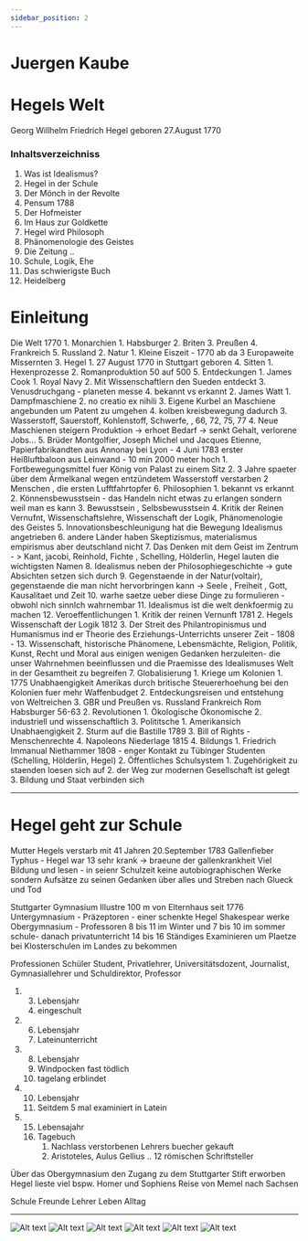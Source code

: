 ```yaml
---
sidebar_position: 2
---
```

# Juergen Kaube

# Hegels Welt
Georg Willhelm Friedrich Hegel geboren 27.August 1770

### Inhaltsverzeichniss
1. Was ist Idealismus?
2. Hegel in der Schule 
3. Der Mönch in der Revolte
4. Pensum 1788
5. Der Hofmeister
6. Im Haus zur Goldkette
7. Hegel wird Philosoph
8. Phänomenologie des Geistes
9. Die Zeitung .. 
10. Schule, Logik, Ehe 
11. Das schwierigste Buch 
12. Heidelberg
# Einleitung


Die Welt 1770
	1. Monarchien
		1. Habsburger
		2. Briten
		3. Preußen
		4. Frankreich
		5. Russland
	2. Natur
		1. Kleine Eiszeit - 1770 ab da 3 Europaweite Missernten 
	3. Hegel
		1. 27 August 1770 in Stuttgart geboren
	4. Sitten 
		1. Hexenprozesse
		2. Romanproduktion 50 auf 500
	5. Entdeckungen 
		1. James Cook
			1. Royal Navy
			2. Mit Wissenschaftlern den Sueden entdeckt
			3. Venusdruchgang - planeten messe
			4. bekannt vs erkannt
		2. James Watt
			1. Dampfmaschiene
			2. no creatio ex nihili
			3. Eigene Kurbel an Maschiene angebunden um Patent zu umgehen
			4. kolben kreisbewegung dadurch
		3. Wasserstoff, Sauerstoff, Kohlenstoff, Schwerfe, , 66, 72, 75, 77
		4. Neue Maschienen steigern Produktion -> erhoet Bedarf -> senkt  Gehalt, verlorene Jobs...
		5. Brüder Montgolfier, Joseph Michel und Jacques Etienne, Papierfabrikandten aus Annonay bei Lyon - 4 Juni 1783 erster Heißluftbaloon aus Leinwand - 10 min 2000 meter hoch
			1. Fortbewegungsmittel fuer König von Palast zu einem Sitz
			2. 3 Jahre spaeter über dem Ärmelkanal wegen entzündetem Wasserstoff verstarben 2 Menschen , die ersten Lufftfahrtopfer
	6. Philosophien
		1. bekannt vs erkannt
		2. Könnensbewusstsein - das Handeln  nicht etwas zu erlangen sondern weil man es kann
		3. Bewusstsein , Selbsbewusstsein
		4. Kritik der Reinen Vernufnt, Wissenschaftslehre, Wissenschaft der Logik, Phänomenologie des Geistes
		5. Innovationsbeschleunigung hat die Bewegung Idealismus angetrieben
		6. andere Länder haben Skeptizismus, materialismus empirismus aber deutschland nicht
		7. Das Denken mit dem Geist im Zentrum - > Kant, jacobi, Reinhold, Fichte , Schelling, Hölderlin, Hegel lauten die wichtigsten Namen
		8. Idealismus neben der Philosophiegeschichte -> gute Absichten setzen sich durch 
		9. Gegenstaende in der Natur(voltair), gegenstaende die man nicht hervorbringen kann -> Seele , Freiheit , Gott, Kausalitaet und Zeit
		10. warhe saetze ueber diese Dinge zu formulieren - obwohl nich sinnlch wahrnembar
		11. Idealismus ist die welt denkfoermig zu machen
		12. Veroeffentlichungen
			1. Kritik der reinen Vernunft 1781
			2. Hegels Wissenschaft der Logik 1812
			3. Der Streit des Philantropinismus und Humanismus ind er Theorie des Erziehungs-Unterrichts unserer Zeit - 1808 - 
		13. Wissenschaft, historische Phänomene, Lebensmächte, Religion, Politik, Kunst, Recht und Moral aus einigen wenigen Gedanken herzuleiten- die unser Wahrnehmen beeinflussen und die Praemisse des Idealismuses Welt in der Gesamtheit zu begreifen
	7. Globalisierung
		1. Kriege um Kolonien
			1. 1775 Unabhaengigkeit Amerikas durch britische Steuererhoehung bei den Kolonien fuer mehr Waffenbudget
			2. Entdeckungsreisen und entstehung von Weltreichen
			3. GBR und Preußen vs. Russland Frankreich Rom Habsburger 56-63
		2. Revolutionen
			1. Ökologische Ökonomische
			2. industriell und wissenschaftlich
			3. Polititsche
				1. Amerikansich Unabhaengigkeit
				2. Sturm auf die Bastille 1789
				3. Bill of Rights - Menschenrechte
				4. Napoleons Niederlage 1815
			4. Bildungs
				1. Friedrich Immanual Niethammer 1808 - enger Kontakt zu Tübinger Studenten (Schelling, Hölderlin, Hegel)
				2. Öffentliches Schulsystem
					1. Zugehörigkeit zu staenden loesen sich auf
					2. der Weg zur modernen Gesellschaft ist gelegt
					3. Bildung und Staat verbinden sich 
	

---


# Hegel geht zur Schule

Mutter Hegels verstarb mit 41 Jahren 20.September 1783
Gallenfieber Typhus - Hegel war 13 sehr krank -> braeune der gallenkrankheit
Viel Bildung und lesen - in seienr Schulzeit keine autobiographischen Werke sondern Aufsätze zu seinen Gedanken über alles und Streben nach Glueck und Tod

Stuttgarter Gymnasium Illustre 100 m von Elternhaus seit 1776
Untergymnasium - Präzeptoren - einer schenkte Hegel Shakespear werke
Obergymnasium - Professoren
8 bis 11 im Winter und 7 bis 10 im sommer schule- danach privatunterricht 14 bis 16
Ständiges Examinieren um Plaetze bei Klosterschulen im Landes zu bekommen 


Professionen
	Schüler
	Student, Privatlehrer, Universitätsdozent, Journalist, Gymnasiallehrer und Schuldirektor, Professor
1. 3. Lebensjahr
	1. eingeschult
2. 6. Lebensjahr
	1. Lateinunterricht
3. 8. Lebensjahr
	1. Windpocken fast tödlich
	2. tagelang erblindet
4. 10. Lebensjahr
	1. Seitdem 5 mal examiniert in Latein
5. 15. Lebensajahr
	1. Tagebuch
		1. Nachlass verstorbenen Lehrers buecher gekauft 
		2. Aristoteles, Aulus Gellius .. 12 römischen Schriftsteller

Über das Obergymnasium den Zugang zu dem Stuttgarter Stift erworben
Hegel lieste viel bspw. Homer und Sophiens Reise von Memel nach Sachsen


Schule
Freunde
Lehrer
Leben 
Alltag



---

![Alt text](/static/img/pics/Pasted%20image%2020240226191615.png)
![Alt text](/static/img/pics/Pasted%20image%2020240226191634.png)
![Alt text](/static/img/pics/Pasted%20image%2020240226191645.png)
![Alt text](/static/img/pics/Pasted%20image%2020240226191657.png)
![Alt text](/static/img/pics/Pasted%20image%2020240226191720.png)
![Alt text](/static/img/pics/Pasted%20image%2020240226191731.png)